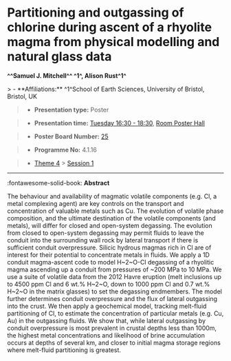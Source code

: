 # Partitioning and outgassing of chlorine during ascent of a rhyolite magma from physical modelling and natural glass data

**^^Samuel J. Mitchell^^ ^1^, Alison Rust^1^**

<!-- more -->> - **Affiliations:** ^1^School of Earth Sciences, University of Bristol, Bristol, UK

> - **Presentation type:** Poster

> - **Presentation time:** [Tuesday 16:30 - 18:30](../sessions_comparison.md#__tabbed_2_6), [Room Poster Hall](../maps_venue.md#__tabbed_1_1)

> - **Poster Board Number:** [25](../map_poster_boards.md#tuesday)

> - **Programme No:** 4.1.16

> - [Theme 4](../theme4.md) > [Session 1](../sessions/session-4-1.md)

--- 

:fontawesome-solid-book: **Abstract**

The behaviour and availability of magmatic volatile components (e.g. Cl, a metal complexing agent) are key controls on the transport and concentration of valuable metals such as Cu. The evolution of volatile phase composition, and the ultimate destination of the volatile components (and metals), will differ for closed and open-system degassing. The evolution from closed to open-system degassing may permit fluids to leave the conduit into the surrounding wall rock by lateral transport if there is sufficient conduit overpressure. Silicic hydrous magmas rich in Cl are of interest for their potential to concentrate metals in fluids. We apply a 1D conduit magma-ascent code to model H~2~O-Cl degassing of a rhyolitic magma ascending up a conduit from pressures of ~200 MPa to 10 MPa. We use a suite of volatile data from the 2012 Havre eruption (melt inclusions up to 4500 ppm Cl and 6 wt.% H~2~O, down to 1000 ppm Cl and 0.7 wt.% H~2~O in the matrix glasses) to set the degassing endmembers. The model further determines conduit overpressure and the flux of lateral outgassing into the crust. We then apply a geochemical model, tracking melt-fluid partitioning of Cl, to estimate the concentration of particular metals (e.g. Cu, Au) in the outgassing fluids. We show that, while lateral outgassing by conduit overpressure is most prevalent in crustal depths less than 1000m, the highest metal concentrations and likelihood of brine accumulation occurs at depths of several km, and closer to initial magma storage regions where melt-fluid partitioning is greatest.

